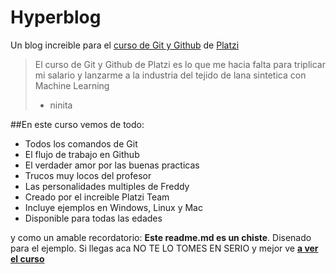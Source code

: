 # Hyperblog
Un blog increible para el [curso de Git y Github]() de [Platzi]()
>El curso de Git y Github de Platzi es lo que me hacia falta para triplicar mi salario y lanzarme a la industria del tejido de lana sintetica con Machine Learning
> - ninita

##En este curso vemos de todo: 
* Todos los comandos de Git
* El flujo de trabajo en Github
* El verdader amor por las buenas practicas
* Trucos muy locos del profesor
* Las personalidades multiples de Freddy
* Creado por el increible Platzi Team
* Incluye ejemplos en Windows, Linux y Mac
* Disponible para todas las edades

y como un amable recordatorio: **Este readme.md es un chiste**. Disenado para el ejemplo. Si llegas aca NO TE LO TOMES EN SERIO y mejor ve **[a ver el curso]()**